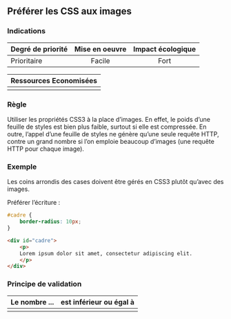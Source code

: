 ## Préférer les CSS aux images
### Indications
| Degré de priorité |      Mise en oeuvre       |  Impact écologique    | 
|-------------------|:-------------------------:|:---------------------:|
| Prioritaire       |  Facile                   |   Fort                | 


|Ressources Economisées                                      |
|:----------------------------------------------------------:|
|    |

### Règle
Utiliser les propriétés CSS3 à la place d’images. En effet, le poids d’une feuille de styles est bien plus faible, surtout si elle est compressée. En outre, l’appel d’une feuille de styles ne génère qu’une seule requête HTTP, contre un grand nombre si l’on emploie beaucoup d’images
(une requête HTTP pour chaque image).

### Exemple
Les coins arrondis des cases doivent être gérés en CSS3 plutôt qu’avec des images.

Préférer l’écriture :
```css
#cadre {
    border-radius: 10px;
}
```

```html
<div id="cadre">
    <p>
    Lorem ipsum dolor sit amet, consectetur adipiscing elit.
    </p>
</div>
```


### Principe de validation

| Le nombre ...     | est inférieur ou égal à   |  
|-------------------|:-------------------------:|
|   |   |
